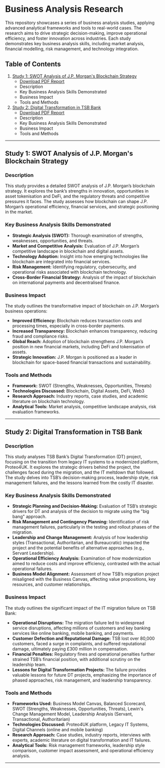 # Business Analysis Research

This repository showcases a series of business analysis studies, applying advanced analytical frameworks and tools to real-world cases. The research aims to drive strategic decision-making, improve operational efficiency, and foster innovation across industries. Each study demonstrates key business analysis skills, including market analysis, financial modelling, risk management, and technology integration.

## Table of Contents

1. [Study 1: SWOT Analysis of J.P. Morgan's Blockchain Strategy](#study-1-swot-analysis-of-jp-morgans-blockchain-strategy)
   - [Download PDF Report](Impact_of_Blockchain_Technology_on_JP_Morgan.pdf)
   - Description
   - Key Business Analysis Skills Demonstrated
   - Business Impact
   - Tools and Methods
2. [Study 2: Digital Transformation in TSB Bank](#study-2-digital-transformation-in-tsb-bank)
   - [Download PDF Report](Digital_Transformation_in_TSB_Bank.pdf)
   - Description
   - Key Business Analysis Skills Demonstrated
   - Business Impact
   - Tools and Methods 

---

## Study 1: SWOT Analysis of J.P. Morgan's Blockchain Strategy

### Description
This study provides a detailed SWOT analysis of J.P. Morgan’s blockchain strategy. It explores the bank’s strengths in innovation, opportunities in asset tokenisation and DeFi, and the regulatory threats and competitive pressures it faces. The study assesses how blockchain can shape J.P. Morgan’s operational efficiency, financial services, and strategic positioning in the market.

### Key Business Analysis Skills Demonstrated
- **Strategic Analysis (SWOT):** Thorough examination of strengths, weaknesses, opportunities, and threats.
- **Market and Competitive Analysis:** Evaluation of J.P. Morgan’s competitive landscape in blockchain and digital assets.
- **Technology Adoption:** Insight into how emerging technologies like blockchain are integrated into financial services.
- **Risk Management:** Identifying regulatory, cybersecurity, and operational risks associated with blockchain technology.
- **Cross-Border Financial Strategy:** Analysis of the impact of blockchain on international payments and decentralised finance.

### Business Impact
The study outlines the transformative impact of blockchain on J.P. Morgan’s business operations:
- **Improved Efficiency:** Blockchain reduces transaction costs and processing times, especially in cross-border payments.
- **Increased Transparency:** Blockchain enhances transparency, reducing fraud and compliance risks.
- **Global Reach:** Adoption of blockchain strengthens J.P. Morgan’s position in new financial markets, including DeFi and tokenisation of assets.
- **Strategic Innovation:** J.P. Morgan is positioned as a leader in blockchain for space-based financial transactions and sustainability.

### Tools and Methods
- **Framework:** SWOT (Strengths, Weaknesses, Opportunities, Threats)
- **Technologies Discussed:** Blockchain, Digital Assets, DeFi, Web3
- **Research Approach:** Industry reports, case studies, and academic literature on blockchain technology.
- **Analytical Tools:** Market analysis, competitive landscape analysis, risk evaluation frameworks.

---

## Study 2: Digital Transformation in TSB Bank

### Description
This study analyses TSB Bank’s Digital Transformation (DT) project, focusing on the transition from legacy IT systems to a modernized platform, Proteo4UK. It explores the strategic drivers behind the project, the challenges faced during the migration, and the IT meltdown that followed. The study delves into TSB’s decision-making process, leadership style, risk management failures, and the lessons learned from the costly IT disaster.

### Key Business Analysis Skills Demonstrated
- **Strategic Planning and Decision-Making:** Evaluation of TSB’s strategic drivers for DT and analysis of the decision to migrate using the "big bang" approach.
- **Risk Management and Contingency Planning:** Identification of risk management failures, particularly in the testing and rollout phases of the migration.
- **Leadership and Change Management:** Analysis of how leadership styles (Transactional, Authoritarian, and Bureaucratic) impacted the project and the potential benefits of alternative approaches (e.g., Servant Leadership).
- **Operational Efficiency Analysis:** Examination of how modernization aimed to reduce costs and improve efficiency, contrasted with the actual operational failures.
- **Business Model Alignment:** Assessment of how TSB’s migration project misaligned with the Business Canvas, affecting value propositions, key resources, and customer relationships.

### Business Impact
The study outlines the significant impact of the IT migration failure on TSB Bank:
- **Operational Disruptions:** The migration failure led to widespread service disruptions, affecting millions of customers and key banking services like online banking, mobile banking, and payments.
- **Customer Defection and Reputational Damage:** TSB lost over 80,000 customers, faced a surge in complaints, and suffered reputational damage, ultimately paying £300 million in compensation.
- **Financial Penalties:** Regulatory fines and operational penalties further strained TSB’s financial position, with additional scrutiny on the leadership team.
- **Lessons for Digital Transformation Projects:** The failure provides valuable lessons for future DT projects, emphasizing the importance of phased approaches, risk management, and leadership transparency.

### Tools and Methods
- **Frameworks Used:** Business Model Canvas, Balanced Scorecard, SWOT (Strengths, Weaknesses, Opportunities, Threats), Lewin's Change Management Model, Leadership Analysis (Servant, Transactional, Authoritarian)
- **Technologies Discussed:** Proteo4UK platform, Legacy IT Systems, Digital Channels (online and mobile banking)
- **Research Approach:** Case studies, industry reports, interviews with experts, academic literature on digital transformation and IT failures.
- **Analytical Tools:** Risk management frameworks, leadership style comparison, customer impact assessment, and operational efficiency analysis.

---
